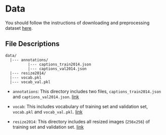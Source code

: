 # Data

You should follow the instructions of downloading and preprocessing dataset [here](../README.md#usage).

## File Descriptions

```
data/
  |--- annotations/
          |--- captions_train2014.json
          |--- captions_val2014.json
  |--- resize2014/
  |--- vocab.pkl
  |--- vocab_val.pkl
```

* `annotations`: This directory includes two files, `captions_train2014.json` and `captions_val2014.json`. [link](https://drive.google.com/file/d/1KrNtlg5-Z11abTR50iBuIxpPYcS1EjJf/view?usp=sharing)
  
* `vocab`: This includes vocabulary of training set and validation set, `vocab.pkl` and `vocab_val.pkl`. [link](https://drive.google.com/file/d/1D4ZeIju-Min-S9BqAh2Odr39MCSsZGty/view?usp=sharing)

* `resize2014`: This directory includes all resized images (`256x256`) of training set and validation set. [link](https://drive.google.com/file/d/1B-q-ZInOvUFntRPq30CXee89o1tB9WPA/view?usp=sharing)